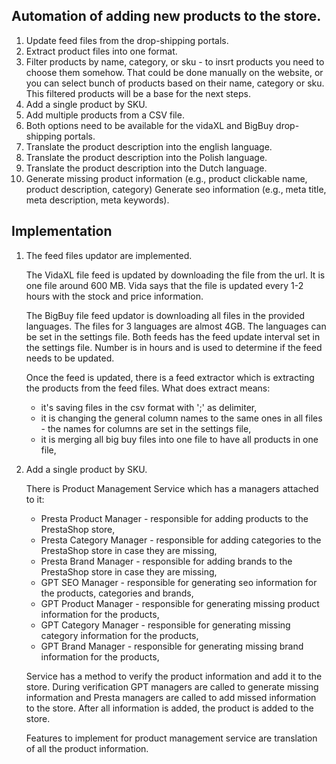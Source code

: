 ## Automation of adding new products to the store.

1. Update feed files from the drop-shipping portals.
2. Extract product files into one format.
3. Filter products by name, category, or sku - to insrt products you need to choose them somehow.
   That could be done manually on the website, or you can select bunch of products based on their name, category or sku.
   This filtered products will be a base for the next steps.
4. Add a single product by SKU.
5. Add multiple products from a CSV file.
6. Both options need to be available for the vidaXL and BigBuy drop-shipping portals.
7. Translate the product description into the english language.
8. Translate the product description into the Polish language.
9. Translate the product description into the Dutch language.
10. Generate missing product information (e.g., product clickable name, product description, category)
    Generate seo information (e.g., meta title, meta description, meta keywords).

## Implementation

1. The feed files updator are implemented.

   The VidaXL file feed is updated by downloading the file from the url. It is one file around 600 MB.
   Vida says that the file is updated every 1-2 hours with the stock and price information.

   The BigBuy file feed updator is downloading all files in the provided languages. The files for 3 languages are almost
   4GB.
   The languages can be set in the settings file.
   Both feeds has the feed update interval set in the settings file. Number is in hours and is used to determine if the
   feed needs to be updated.

   Once the feed is updated, there is a feed extractor which is extracting the products from the feed files.
   What does extract means:

    - it's saving files in the csv format with ';' as delimiter,
    - it is changing the general column names to the same ones in all files - the names for columns are set in the
      settings
      file,
    - it is merging all big buy files into one file to have all products in one file,

2. Add a single product by SKU.

   There is Product Management Service which has a managers attached to it:
    - Presta Product Manager - responsible for adding products to the PrestaShop store,
    - Presta Category Manager - responsible for adding categories to the PrestaShop store in case they are missing,
    - Presta Brand Manager - responsible for adding brands to the PrestaShop store in case they are missing,
    - GPT SEO Manager - responsible for generating seo information for the products, categories and brands,
    - GPT Product Manager - responsible for generating missing product information for the products,
    - GPT Category Manager - responsible for generating missing category information for the products,
    - GPT Brand Manager - responsible for generating missing brand information for the products,

   Service has a method to verify the product information and add it to the store.
   During verification GPT managers are called to generate missing information and Presta managers are called to add
   missed information to the store.
   After all information is added, the product is added to the store.

   Features to implement for product management service are translation of all the product information.


